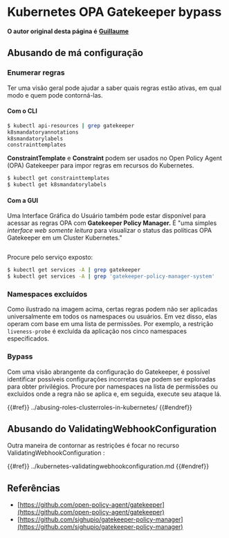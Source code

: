 # Kubernetes OPA Gatekeeper bypass

**O autor original desta página é** [**Guillaume**](https://www.linkedin.com/in/guillaume-chapela-ab4b9a196)

## Abusando de má configuração

### Enumerar regras

Ter uma visão geral pode ajudar a saber quais regras estão ativas, em qual modo e quem pode contorná-las.

#### Com o CLI
```bash
$ kubectl api-resources | grep gatekeeper
k8smandatoryannotations                                                             constraints.gatekeeper.sh/v1beta1                  false        K8sMandatoryAnnotations
k8smandatorylabels                                                                  constraints.gatekeeper.sh/v1beta1                  false        K8sMandatoryLabel
constrainttemplates                                                                 templates.gatekeeper.sh/v1                         false        ConstraintTemplate
```
**ConstraintTemplate** e **Constraint** podem ser usados no Open Policy Agent (OPA) Gatekeeper para impor regras em recursos do Kubernetes.
```bash
$ kubectl get constrainttemplates
$ kubectl get k8smandatorylabels
```
#### Com a GUI

Uma Interface Gráfica do Usuário também pode estar disponível para acessar as regras OPA com **Gatekeeper Policy Manager.** É "uma simples _interface web somente leitura_ para visualizar o status das políticas OPA Gatekeeper em um Cluster Kubernetes."

<figure><img src="../../../images/05-constraints.png" alt=""><figcaption></figcaption></figure>

Procure pelo serviço exposto:
```bash
$ kubectl get services -A | grep gatekeeper
$ kubectl get services -A | grep 'gatekeeper-policy-manager-system'
```
### Namespaces excluídos

Como ilustrado na imagem acima, certas regras podem não ser aplicadas universalmente em todos os namespaces ou usuários. Em vez disso, elas operam com base em uma lista de permissões. Por exemplo, a restrição `liveness-probe` é excluída da aplicação nos cinco namespaces especificados.

### Bypass

Com uma visão abrangente da configuração do Gatekeeper, é possível identificar possíveis configurações incorretas que podem ser exploradas para obter privilégios. Procure por namespaces na lista de permissões ou excluídos onde a regra não se aplica e, em seguida, execute seu ataque lá.

{{#ref}}
../abusing-roles-clusterroles-in-kubernetes/
{{#endref}}

## Abusando do ValidatingWebhookConfiguration

Outra maneira de contornar as restrições é focar no recurso ValidatingWebhookConfiguration :&#x20;

{{#ref}}
../kubernetes-validatingwebhookconfiguration.md
{{#endref}}

## Referências

- [https://github.com/open-policy-agent/gatekeeper](https://github.com/open-policy-agent/gatekeeper)
- [https://github.com/sighupio/gatekeeper-policy-manager](https://github.com/sighupio/gatekeeper-policy-manager)
